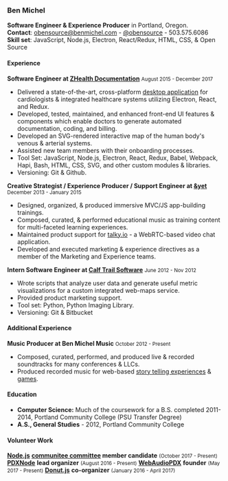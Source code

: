 ### **Ben Michel**

**Software Engineer & Experience Producer** in Portland, Oregon.<br />
**Contact**: obensource@benmichel.com - [@obensource](https://twitter.com/obensource) - 503.575.6086<br />
**Skill set**: JavaScript, Node.js, Electron, React/Redux, HTML, CSS, & Open Source

#### Experience

**Software Engineer at [ZHealth Documentation](https://zhealthdocumentation.com/)**
<small>August 2015 - December 2017</small>
  * Delivered a state-of-the-art, cross-platform [desktop application](https://zhealthdocumentation.com/etch-suite/) for cardiologists & integrated healthcare systems utilizing Electron, React, and Redux.
  * Developed, tested, maintained, and enhanced front-end UI features & components which enable doctors to generate automated documentation, coding, and billing.
  * Developed an SVG-rendered interactive map of the human body's venous & arterial systems.
  * Assisted new team members with their onboarding processes.
  * Tool Set: JavaScript, Node.js, Electron, React, Redux, Babel, Webpack, Hapi, Bash, HTML, CSS, SVG, and other custom modules & libraries.
  * Versioning: Git & Github.

**Creative Strategist / Experience Producer / Support Engineer at [&yet](https://andyet.com/)**
<small>December 2013 - January 2015</small>
  * Designed, organized, & produced immersive MVC/JS app-building trainings.
  * Composed, curated, & performed educational music as training content for multi-faceted learning experiences.
  * Maintained product support for [talky.io](https://talky.io/) - a WebRTC-based video chat application.
  * Developed and executed marketing & experience directives as a member of the Marketing and Experience teams.

**Intern Software Engineer at [Calf Trail Software](http://calftrail.com/)**
<small>June 2012 - Nov 2012</small>
  * Wrote scripts that analyze user data and generate useful metric visualizations for a custom integrated web-maps service.
  * Provided product marketing support.
  * Tool set: Python, Python Imaging Library.
  * Versioning: Git & Bitbucket

#### Additional Experience

**Music Producer at Ben Michel Music**
<small>October 2012 - Present</small>
  * Composed, curated, performed, and produced live & recorded soundtracks for many conferences & LLCs.
  * Produced recorded music for web-based [story telling experiences](https://wildling.co/) & [games](https://www.nytimes.com/interactive/2016/11/01/opinion/voting-suppression-videogame.html).

#### Education
* **Computer Science:** Much of the coursework for a B.S. completed
2011-2014, Portland Community College (PSU Transfer Degree)
* **A.S., General Studies** - 2012, Portland Community College

#### Volunteer Work

**[Node.js](https://github.com/nodejs)** **[communitee committee](https://github.com/nodejs/community-committee) member candidate** <small>(October 2017 - Present)</small>
**[PDXNode](http://pdxnode.org/)** **lead organizer** <small>(August 2016 - Present)</small>
**[WebAudioPDX](https://github.com/WebAudioPDX/webaudiopdx)** **founder** <small>(May 2017 - Present)</small>
**[Donut.js](http://donutjs.club)** **co-organizer** <small>(January 2016 - April 2017)</small>

